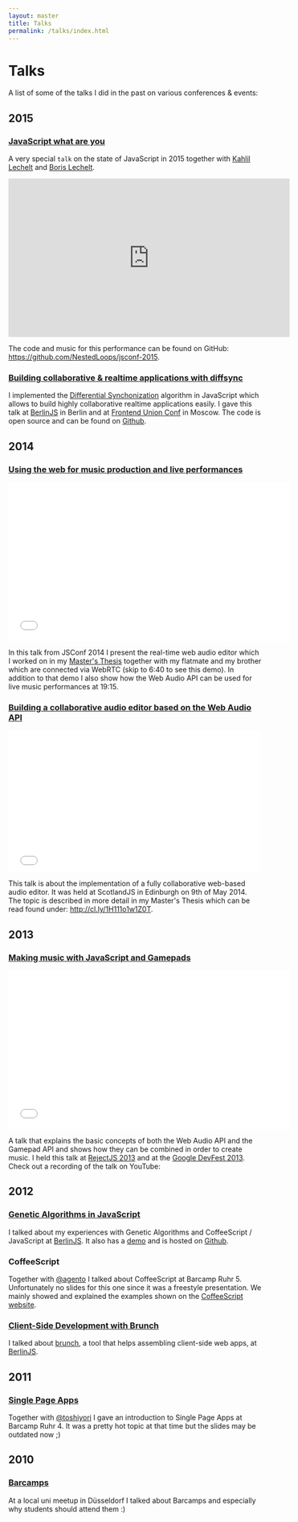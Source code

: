 ```yaml
---
layout: master
title: Talks
permalink: /talks/index.html
---
```


# Talks

A list of some of the talks I did in the past on various conferences & events:

## 2015

### [JavaScript what are you](https://www.youtube.com/watch?v=lJ1kY-CSpBk)

A very special `talk` on the state of JavaScript in 2015 together with [Kahlil Lechelt](https://twitter.com/kahliltweets) and [Boris Lechelt](https://twitter.com/bonotes).

<div>
  <iframe class="video-embed" width="560" height="315" src="https://www.youtube.com/embed/lJ1kY-CSpBk" frameborder="0" allowfullscreen></iframe>
</div>

The code and music for this performance can be found on GitHub: https://github.com/NestedLoops/jsconf-2015.

### [Building collaborative & realtime applications with diffsync](http://janmonschke.com/diffsync-presentation)

I implemented the [Differential Synchonization](https://neil.fraser.name/writing/sync/) algorithm in JavaScript which allows to build highly collaborative realtime applications easily. I gave this talk at [BerlinJS](http://berlinjs.org) in Berlin and at [Frontend Union Conf](http://frontend-union.co/) in Moscow. The code is open source and can be found on [Github](https://github.com/janmonschke/diffsync).

## 2014

### [Using the web for music production and live performances](http://janmonschke.com/JSConf2014)

<div>
  <iframe class="video-embed" width="560" height="315" src="//www.youtube.com/embed/cqtBpCqgOgM" frameborder="0" allowfullscreen></iframe>
</div>

In this talk from JSConf 2014 I present the real-time web audio editor which I worked on in my [Master's Thesis](http://cl.ly/1H111o1w1Z0T) together with my flatmate and my brother which are connected via WebRTC (skip to 6:40 to see this demo). In addition to that demo I also show how the Web Audio API can be used for live music performances at 19:15.

### [Building a collaborative audio editor based on the Web Audio API](http://janmonschke.com/Building-a-collaborative-web-audio-editor)

<div>
  <iframe class="video-embed" src="//player.vimeo.com/video/96477738" width="500" height="281" frameborder="0" webkitallowfullscreen mozallowfullscreen allowfullscreen></iframe>
</div>

This talk is about the implementation of a fully collaborative web-based audio editor. It was held at ScotlandJS in Edinburgh on 9th of May 2014. The topic is described in more detail in my Master's Thesis which can be read found under: <http://cl.ly/1H111o1w1Z0T>.

## 2013

### [Making music with JavaScript and Gamepads](http://janmonschke.com/Music-with-JS-and-Gamepads)

<div>
  <iframe class="video-embed" width="560" height="315" src="//www.youtube.com/embed/0MigafMWLh0" frameborder="0" allowfullscreen></iframe>
</div>

A talk that explains the basic concepts of both the Web Audio API and the Gamepad API and shows how they can be combined in order to create music. I held this talk at [RejectJS 2013](http://rejectjs.org/) and at the [Google DevFest 2013](http://devfest-berlin.de/#/2013/about). Check out a recording of the talk on YouTube:

## 2012

### [Genetic Algorithms in JavaScript](http://janmonschke.com/Genetic-Algorithms/presentation)

I talked about my experiences with Genetic Algorithms and CoffeeScript / JavaScript at [BerlinJS](http://berlinjs.org). It also has a [demo](http://janmonschke.com/Genetic-Algorithms/) and is hosted on [Github](https://github.com/janmonschke/Genetic-Algorithms).

### CoffeeScript

Together with [@agento](https://twitter.com/agento) I talked about CoffeeScript at Barcamp Ruhr 5. Unfortunately no slides for this one since it was a freestyle presentation. We mainly showed and explained the examples shown on the [CoffeeScript website](http://coffeescript.org).

### [Client-Side Development with Brunch](https://speakerdeck.com/janmonschke/client-side-development-with-brunch)

I talked about [brunch](http://brunch.io), a tool that helps assembling client-side web apps, at [BerlinJS](http://berlinjs.org).

## 2011

### [Single Page Apps](https://speakerdeck.com/janmonschke/single-page-web-apps)

Together with [@toshiyori](https://twitter.com/toshiyori) I gave an introduction to Single Page Apps at Barcamp Ruhr 4. It was a pretty hot topic at that time but the slides may be outdated now ;)

## 2010

### [Barcamps](http://www.slideshare.net/janmonschke/presentation-5747040)

At a local uni meetup in Düsseldorf I talked about Barcamps and especially why students should attend them :)
